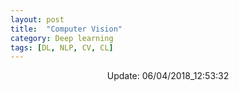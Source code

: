 ```yaml
---
layout: post
title:  "Computer Vision"
category: Deep learning
tags: [DL, NLP, CV, CL]
---
```






<center> Update: 06/04/2018_12:53:32</center>

  	
